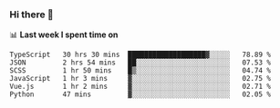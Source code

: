### Hi there 👋

<!--
**DBvc/DBvc** is a ✨ _special_ ✨ repository because its `README.md` (this file) appears on your GitHub profile.

Here are some ideas to get you started:

- 🔭 I’m currently working on ...
- 🌱 I’m currently learning ...
- 👯 I’m looking to collaborate on ...
- 🤔 I’m looking for help with ...
- 💬 Ask me about ...
- 📫 How to reach me: ...
- 😄 Pronouns: ...
- ⚡ Fun fact: ...
-->

📊 **Last week I spent time on**
<!--START_SECTION:waka-->

```text
TypeScript   30 hrs 30 mins  ███████████████████▓░░░░░   78.89 %
JSON         2 hrs 54 mins   ██░░░░░░░░░░░░░░░░░░░░░░░   07.53 %
SCSS         1 hr 50 mins    █▒░░░░░░░░░░░░░░░░░░░░░░░   04.74 %
JavaScript   1 hr 3 mins     ▓░░░░░░░░░░░░░░░░░░░░░░░░   02.75 %
Vue.js       1 hr 2 mins     ▓░░░░░░░░░░░░░░░░░░░░░░░░   02.71 %
Python       47 mins         ▓░░░░░░░░░░░░░░░░░░░░░░░░   02.05 %
```

<!--END_SECTION:waka-->
